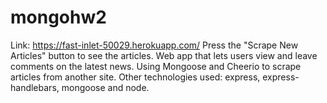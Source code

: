 # mongohw2
Link: https://fast-inlet-50029.herokuapp.com/
  Press the "Scrape New Articles" button to see the articles. Web app that lets users view and leave comments on the latest news. Using Mongoose and Cheerio  to scrape articles from another site. Other technologies used: express, express-handlebars, mongoose and node. 
